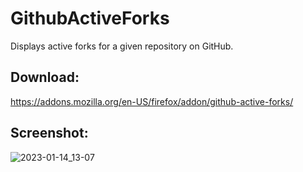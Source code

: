 # GithubActiveForks
Displays active forks for a given repository on GitHub.

## Download:

https://addons.mozilla.org/en-US/firefox/addon/github-active-forks/

## Screenshot:

![2023-01-14_13-07](https://user-images.githubusercontent.com/84577967/212545666-f45eaa55-60bd-4f35-acf4-fbbf12dc4484.png)
